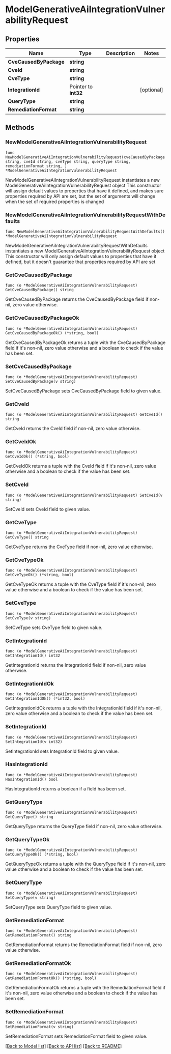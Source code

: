 # ModelGenerativeAiIntegrationVulnerabilityRequest

## Properties

Name | Type | Description | Notes
------------ | ------------- | ------------- | -------------
**CveCausedByPackage** | **string** |  | 
**CveId** | **string** |  | 
**CveType** | **string** |  | 
**IntegrationId** | Pointer to **int32** |  | [optional] 
**QueryType** | **string** |  | 
**RemediationFormat** | **string** |  | 

## Methods

### NewModelGenerativeAiIntegrationVulnerabilityRequest

`func NewModelGenerativeAiIntegrationVulnerabilityRequest(cveCausedByPackage string, cveId string, cveType string, queryType string, remediationFormat string, ) *ModelGenerativeAiIntegrationVulnerabilityRequest`

NewModelGenerativeAiIntegrationVulnerabilityRequest instantiates a new ModelGenerativeAiIntegrationVulnerabilityRequest object
This constructor will assign default values to properties that have it defined,
and makes sure properties required by API are set, but the set of arguments
will change when the set of required properties is changed

### NewModelGenerativeAiIntegrationVulnerabilityRequestWithDefaults

`func NewModelGenerativeAiIntegrationVulnerabilityRequestWithDefaults() *ModelGenerativeAiIntegrationVulnerabilityRequest`

NewModelGenerativeAiIntegrationVulnerabilityRequestWithDefaults instantiates a new ModelGenerativeAiIntegrationVulnerabilityRequest object
This constructor will only assign default values to properties that have it defined,
but it doesn't guarantee that properties required by API are set

### GetCveCausedByPackage

`func (o *ModelGenerativeAiIntegrationVulnerabilityRequest) GetCveCausedByPackage() string`

GetCveCausedByPackage returns the CveCausedByPackage field if non-nil, zero value otherwise.

### GetCveCausedByPackageOk

`func (o *ModelGenerativeAiIntegrationVulnerabilityRequest) GetCveCausedByPackageOk() (*string, bool)`

GetCveCausedByPackageOk returns a tuple with the CveCausedByPackage field if it's non-nil, zero value otherwise
and a boolean to check if the value has been set.

### SetCveCausedByPackage

`func (o *ModelGenerativeAiIntegrationVulnerabilityRequest) SetCveCausedByPackage(v string)`

SetCveCausedByPackage sets CveCausedByPackage field to given value.


### GetCveId

`func (o *ModelGenerativeAiIntegrationVulnerabilityRequest) GetCveId() string`

GetCveId returns the CveId field if non-nil, zero value otherwise.

### GetCveIdOk

`func (o *ModelGenerativeAiIntegrationVulnerabilityRequest) GetCveIdOk() (*string, bool)`

GetCveIdOk returns a tuple with the CveId field if it's non-nil, zero value otherwise
and a boolean to check if the value has been set.

### SetCveId

`func (o *ModelGenerativeAiIntegrationVulnerabilityRequest) SetCveId(v string)`

SetCveId sets CveId field to given value.


### GetCveType

`func (o *ModelGenerativeAiIntegrationVulnerabilityRequest) GetCveType() string`

GetCveType returns the CveType field if non-nil, zero value otherwise.

### GetCveTypeOk

`func (o *ModelGenerativeAiIntegrationVulnerabilityRequest) GetCveTypeOk() (*string, bool)`

GetCveTypeOk returns a tuple with the CveType field if it's non-nil, zero value otherwise
and a boolean to check if the value has been set.

### SetCveType

`func (o *ModelGenerativeAiIntegrationVulnerabilityRequest) SetCveType(v string)`

SetCveType sets CveType field to given value.


### GetIntegrationId

`func (o *ModelGenerativeAiIntegrationVulnerabilityRequest) GetIntegrationId() int32`

GetIntegrationId returns the IntegrationId field if non-nil, zero value otherwise.

### GetIntegrationIdOk

`func (o *ModelGenerativeAiIntegrationVulnerabilityRequest) GetIntegrationIdOk() (*int32, bool)`

GetIntegrationIdOk returns a tuple with the IntegrationId field if it's non-nil, zero value otherwise
and a boolean to check if the value has been set.

### SetIntegrationId

`func (o *ModelGenerativeAiIntegrationVulnerabilityRequest) SetIntegrationId(v int32)`

SetIntegrationId sets IntegrationId field to given value.

### HasIntegrationId

`func (o *ModelGenerativeAiIntegrationVulnerabilityRequest) HasIntegrationId() bool`

HasIntegrationId returns a boolean if a field has been set.

### GetQueryType

`func (o *ModelGenerativeAiIntegrationVulnerabilityRequest) GetQueryType() string`

GetQueryType returns the QueryType field if non-nil, zero value otherwise.

### GetQueryTypeOk

`func (o *ModelGenerativeAiIntegrationVulnerabilityRequest) GetQueryTypeOk() (*string, bool)`

GetQueryTypeOk returns a tuple with the QueryType field if it's non-nil, zero value otherwise
and a boolean to check if the value has been set.

### SetQueryType

`func (o *ModelGenerativeAiIntegrationVulnerabilityRequest) SetQueryType(v string)`

SetQueryType sets QueryType field to given value.


### GetRemediationFormat

`func (o *ModelGenerativeAiIntegrationVulnerabilityRequest) GetRemediationFormat() string`

GetRemediationFormat returns the RemediationFormat field if non-nil, zero value otherwise.

### GetRemediationFormatOk

`func (o *ModelGenerativeAiIntegrationVulnerabilityRequest) GetRemediationFormatOk() (*string, bool)`

GetRemediationFormatOk returns a tuple with the RemediationFormat field if it's non-nil, zero value otherwise
and a boolean to check if the value has been set.

### SetRemediationFormat

`func (o *ModelGenerativeAiIntegrationVulnerabilityRequest) SetRemediationFormat(v string)`

SetRemediationFormat sets RemediationFormat field to given value.



[[Back to Model list]](../README.md#documentation-for-models) [[Back to API list]](../README.md#documentation-for-api-endpoints) [[Back to README]](../README.md)


